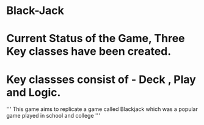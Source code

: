 # Black-Jack

# Current Status of the Game, Three Key classes have been created.
# Key classses consist of - Deck , Play and Logic.

''' This game aims to replicate a game called Blackjack which was a popular game played in school and college '''
